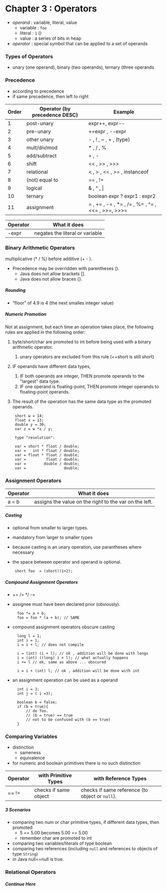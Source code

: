# Chapter 3 : Operators
* _operand_ : variable, literal, value
    * variable : `foo`
    * literal : `1`  ()
    * value : a series of bits in heap 
* _operator_ : special symbol that can be applied to a set of operands

### Types of Operators

* unary (one operand), binary (two operands), ternary (three operands

### Precedence
* according to precedence
* if same precedence, then left to right

Order | Operator (by precedence DESC) | Example
--- | --- | ---
1 | post-unary | expr++, expr--
2 | pre-unary | ++expr , --expr
3 | other unary | - , ! , ~ , + , (type)
4 | mult/div/mod | * , / , %
5 | add/subtract | + , -
6 | shift   | << , >> , >>>
7 | relational | < , > , <= , >= , instanceof
8 | (not) equal to | == , !=
9 | logical | & , ^ , \|
10 | ternary | boolean expr ? expr1 : expr2
11 | assignment | = , += , -= , *= , /= , %= , ^= , <<= , >>=, >>>= 
 
 
 
 Operator | What it does
 --- | ---
 -expr | negates the literal or variable
 
 
 ### Binary Arithmetic Operators
 multiplicative (* / %) before additive (+ - ).<p>
 * Precedence may be overridden with parentheses ().
    * Java does not allow brackets [].
    * Java does not allow braces {}. 

##### Rounding
* "floor" of 4.9 is 4 (the next smalles integer value)


##### Numeric Promotion
Not at assignment, but each time an operation takes place, the following rules are applied in the following order:
1. byte/short/char are promoted to int before being used with a binary arithmetic operator.
    1. unary operators are excluded from this rule (++short is still short)
1. IF operands have different data types, 
    1. IF both operands are integer, THEN promote operands to the "largest" data type.
    1. IF one operand is floating-point, THEN promote integer operands to floating-point operands.
1. The result of the operation has the same data type as the promoted operands.
        
        short w = 14;
        float x = 13;
        double y = 30;
        var z = w *x / y;
        
        type "resolution":
        
        var = short * float / double;
        var =   int * float / double;
        var = float * float / double;
        var =         float / double;
        var =        double / double;
        var =                 double;

### Assignment Operators
Operator | What it does
 --- | ---
 a = b | assigns the value on the right to the var on the left.
 
 ##### Casting
 * optional from smaller to larger types.
 * mandatory from larger to smaller types
 * because casting is an unary operation, use parantheses where necessary
 * the space between operator and operand is optional.
 
        short foo  = (short)(1+2);
 
##### Compound Assignment Operators
* += /= */ -=
* assignee must have been declared prior (obviously).

        foo *= a + b;
        foo = foo * (a + b); // SAME
        
* compound assignment operators obscure casting

        long l = 1;
        int i = 1;
        i = i + l; // does not compile
        
        i = (int) (i + l); // ok , addition will be done with longs
        i = (int) ((long) i + l); // what actually happens
        i += l // ok, same as above ... obscured
        
        i = i + (int) l; // ok , addition will be done with int
        
* an assignment operation can be used as a operand

        int i = 3;
        int j = ( i =3);
        
        boolean b = false;
        if (b = true){
            // do foo.
            // (b = true) == true
            // not to be confused with (b == true)
        }
        
### Comparing Variables
* distinction
    * sameness
    * equivalence
* for numeric and boolean primitives there is no such distinction

Operator | with Primitive Types | with Reference Types
 --- | --- | ---
 == != | checks if same object   | checks if same reference (to object or `null`).
 
##### 3 Scenarios
* comparing two num or char primitive types, if different data types, then promoted
    * 5 == 5.00    becomes  5.00 == 5.00
    * remember char are promoted to int
* comparing two variables/literals of type boolean
* comparing two references (including `null` and references to objects of type `String`)
* in Java null==null is true.

### Relational Operators

##### Continue Here
